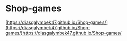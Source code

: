 # Shop-games
[https://diasgalymbek47.github.io/Shop-games/](https://diasgalymbek47.github.io/Shop-games/)https://diasgalymbek47.github.io/Shop-games/
